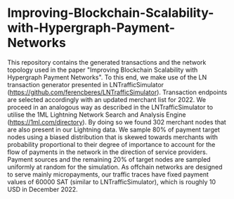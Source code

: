 # Improving-Blockchain-Scalability-with-Hypergraph-Payment-Networks
This repository contains the generated transactions and the network topology used in the paper "Improving Blockchain Scalability with Hypergraph
Payment Networks". 
To this end, we make use of the LN transaction generator presented in LNTrafficSimulator (https://github.com/ferencberes/LNTrafficSimulator). 
Transaction endpoints are selected accordingly with an updated merchant list for 2022. We proceed in an analogous way as described in the LNTrafficSimulator to utilise the 1ML Lightning Network Search and Analysis Engine (https://1ml.com/directory).
By doing so we found 302 merchant nodes that are also present in our Lightning data. 
We sample 80% of payment target nodes using a biased distribution that is skewed towards merchants with probability proportional to their degree of importance to account for the flow of payments in the network in the direction of service providers. 
Payment sources and the remaining 20% of target nodes are sampled uniformly at random for the simulation.
As offchain networks are designed to serve mainly micropayments, our traffic traces have fixed payment values of 60000 SAT (similar to LNTrafficSimulator), which is roughly 10 USD in December 2022. 
